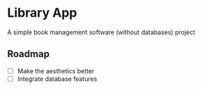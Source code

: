 # Library App
A simple book management software (without databases) project

## Roadmap
- [ ] Make the aesthetics better
- [ ] Integrate database features
